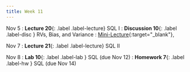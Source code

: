 ```yaml
---
title: Week 11
---
```



Nov 5
: **Lecture 20**{: .label .label-lecture} SQL I
: **Discussion 10**{: .label .label-disc } RVs, Bias, and Variance
    : [Mini-Lecture](https://youtu.be/bp7-OwxdGwg){:target="_blank"}, 

Nov 7
: **Lecture 21**{: .label .label-lecture} SQL II


Nov 8
: **Lab 10**{: .label .label-lab }  SQL (due Nov 12)
: **Homework 7**{: .label .label-hw } SQL (due Nov 14)